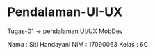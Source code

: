 # Pendalaman-UI-UX
Tugas-01 -> pendalaman UI/UX MobDev

Nama : Siti Handayani
NIM : 17090063
Kelas : 6C
